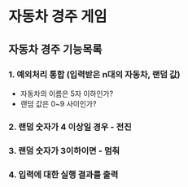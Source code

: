 # 자동차 경주 게임

## 자동차 경주 기능목록
### 1. 예외처리 통합 (입력받은 n대의 자동차, 랜덤 값)
 * 자동차의 이름은 5자 이하인가?
 * 랜덤 값은 0~9 사이인가?

### 2. 랜덤 숫자가 4 이상일 경우 - 전진
### 3. 랜덤 숫자가 3이하이면 - 멈춰
### 4. 입력에 대한 실행 결과를 출력
